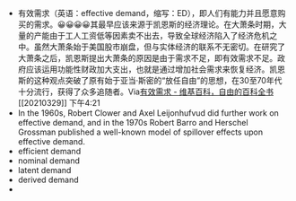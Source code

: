 - 有效需求（英语：effective demand，缩写：ED），即人们有能力并且愿意购买的需求。😀😀😀😀其最早应该来源于凯恩斯的经济理论。在大萧条时期，大量的产能由于工人工资低等因素卖不出去，导致全球经济陷入了经济危机之中。虽然大萧条始于美国股市崩盘，但与实体经济的联系不无密切。在研究了大萧条之后，凯恩斯提出大萧条的原因是由于需求不足，即有效需求不足。政府应该运用功能性财政加大支出，也就是通过增加社会需求来恢复经济。凯恩斯的这种观点突破了原有始于亚当·斯密的“放任自由”的思想，在30至70年代十分流行，获得了众多追随者。Via[有效需求 - 维基百科，自由的百科全书](https://zh.wikipedia.org/wiki/%E6%9C%89%E6%95%88%E9%9C%80%E6%B1%82) [[20210329]] 下午4:21
- In the 1960s, Robert Clower and Axel Leijonhufvud did further work on effective demand, and in the 1970s Robert Barro and Herschel Grossman published a well-known model of spillover effects upon effective demand.
- efficient demand
- nominal demand
- latent demand
- derived demand
- 
